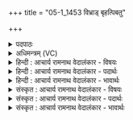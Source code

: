 +++
title = "05-1_1453 विभ्राड् बृहत्पिबतु"

+++
<details><summary>पदपाठः</summary>

वि꣣भ्रा꣢ट्। वि꣣। भ्रा꣢ट्। बृ꣣ह꣢त्। पि꣣बतु। सोम्य꣢म्। म꣡धु꣢꣯। आ꣡युः꣢꣯। द꣡ध꣢꣯त्। य꣣ज्ञ꣡प꣢तौ। य꣣ज्ञ꣢। प꣣तौ। अ꣡वि꣢꣯ह्रुतम्। अ꣡वि꣢꣯। ह्रु꣢तम्। वा꣡त꣢꣯जूतः। वा꣡त꣢꣯। जू꣣तः। यः꣢। अ꣡भिर꣢क्षति। अ꣣भि। र꣡क्ष꣢꣯ति। त्म꣡ना꣢꣯। प्र꣣जाः꣢। प्र꣣। जाः꣢। पि꣣पर्ति। बहुधा꣢। वि। रा꣣जति। १४५३।
</details>

<details><summary>अधिमन्त्रम् (VC)</summary>

- सूर्यः
- विभ्राट् सौर्यः
- जगती
- निषादः
</details>

<details><summary>हिन्दी : आचार्य रामनाथ वेदालंकार - विषयः</summary>

प्रथम ऋचा की व्याख्या पूर्वार्चिक में ६२८ क्रमाङ्क पर परमात्मा के विषय में की जा चुकी है। यहाँ सूर्य के वर्णन द्वारा परमात्मा की महिमा का प्रकाशन है।
</details>

<details><summary>हिन्दी : आचार्य रामनाथ वेदालंकार - पदार्थः</summary>

पदार्थान्वय -  (विभ्राट्)विशेषरूप से भ्राजमान सूर्य(यज्ञपतौ)यजमान को(अविह्रुतम्)अकुटिल(आयुः)आयु(दधत्)प्रदान करता हुआ(बृहत्)विशाल(सोम्यम्)सोम आदि ओषधियों के रस से युक्त(मधु)जल को(पिबतु)पिये, (वातजूतः)सूत्रात्मक प्राण के द्वारा प्रेरित(यः)जो सूर्य(त्मना)अपने-आप(अभि रक्षति)सम्पूर्ण सौरमण्डल की रक्षा करता है, (प्रजाः)जड़-चेतन-रूप प्रजाओं को(पिपर्ति)पालित-पूरित करता है और(बहुधा)अनेक रूपों में(वि राजति)विराजमान होता है,क्योंकि प्रत्येक मास में नवीन-नवीन रूप धारण करता है ॥१॥
</details>

<details><summary>हिन्दी : आचार्य रामनाथ वेदालंकार - भावार्थः</summary>

भावार्थ -  यह जगदीश्वर की ही महिमा है कि उसने वर्षा करनेवाला,बहुत उपकार करनेवाला तेज का गोला सूर्यलोक रचा है ॥१॥
</details>

<details><summary>संस्कृत : आचार्य रामनाथ वेदालंकार - विषयः</summary>

तत्र प्रथमा ऋक् पूर्वार्चिके ६२८ क्रमाङ्के परमात्मविषये व्याख्याता। अत्र सूर्यवर्णनमुखेन परमात्ममहिमानमाचष्टे।
</details>

<details><summary>संस्कृत : आचार्य रामनाथ वेदालंकार - पदार्थः</summary>

पदार्थान्वय -  (विभ्राट्)विशेषेण भ्राजमानः सूर्यः।[भ्राजृ दीप्तौ। विशेषेण भ्राजते इति विभ्राट्।] (यज्ञपतौ)यजमाने(अविह्रुतम्)अकुटिलम्।[ह्वृ कौटिल्ये भ्वादिः।‘ह्रु ह्वरेश्छन्दसि।’अ० ७।२।३१ इत धातोर्हुः आदेशः।] (आयुः)आयुष्यम्(दधत्)प्रयच्छन्(बृहत्)महत्(सोम्यम्)सोमाद्योषधिरसमयम्।[‘मये च।’अ० ४।४।१३८ इति मयडर्थे यः प्रत्ययः] (मधु)उदकम्।[मधु इति उदकनामसु पठितम्। निघं० १।१२।] (पिबतु)आचामतु।(वातजूतः)वातेन सूत्रात्मकेन प्राणेन जूतः प्रेरितः(यः)सूर्यः(त्मना)आत्मना(अभि रक्षति)विश्वं सौरमण्डलम् परित्रायते, (प्रजाः)जडचेनात्मिकाः(पिपर्ति)पालयति पूरयति च, (बहुधा)अनेकधा(विराजति)विशेषण दीप्यते च,प्रतिमासं नवनवरूपधारणात्, [तथा चोच्यते ‘द्वादशः आदित्याः।’ काठ० सं० २१।५ इति]॥१॥२
</details>

<details><summary>संस्कृत : आचार्य रामनाथ वेदालंकार - भावार्थः</summary>

भावार्थ -  जगदीश्वरस्यैवायं महिमा यत् तेन वृष्टिकर्ता परमोपकर्त्ता तेजोगोलकः सूर्यलोको विरचित इति ॥१॥
</details>